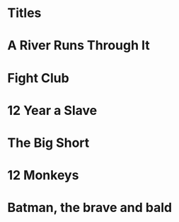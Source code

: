 # Titles 

# A River Runs Through It 
# Fight Club 
# 12 Year a Slave 
# The Big Short 
# 12 Monkeys
# Batman, the brave and bald
